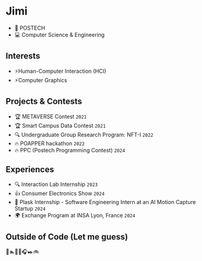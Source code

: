 # Jimi
- 🏫 POSTECH
- 💻 Computer Science & Engineering


## Interests
- ⚡Human-Computer Interaction (HCI)
- ⚡Computer Graphics


## Projects & Contests
- 🏆 METAVERSE Contest `2021`
- 🏆 Smart Campus Data Contest `2021`
- 🔍 Undergraduate Group Research Program: NFT-I `2022`
- 🔥 POAPPER hackathon `2022`
- 🔥 PPC (Postech Programming Contest) `2024`

## Experiences
- 🔍 Interaction Lab Internship `2023`
- 👍 Consumer Electronics Show `2024`
- 🧠 Plask Internship - Software Engineering Intern at an AI Motion Capture Startup `2024`
- 🌍 Exchange Program at INSA Lyon, France `2024`

## Outside of Code (Let me guess)
🍳🏊🏀📖🎧✒️🚲


<!--
**dommanga/dommanga** is a ✨ _special_ ✨ repository because its `README.md` (this file) appears on your GitHub profile.

Here are some ideas to get you started:

- 🔭 I’m currently working on ...
- 🌱 I’m currently learning ...
- 👯 I’m looking to collaborate on ...
- 🤔 I’m looking for help with ...
- 💬 Ask me about ...
- 📫 How to reach me: ...
- 😄 Pronouns: ...
- ⚡ Fun fact: ...
-->
